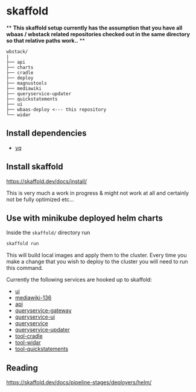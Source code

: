 # skaffold


** **This skaffold setup currently has the assumption that you have all wbaas / wbstack related repositories checked out in the same directory so that relative paths work..** **

```
wbstack/
|
├── api
├── charts
├── cradle
├── deploy
├── magnustools
├── mediawiki
├── queryservice-updater
├── quickstatements
├── ui
├── wbaas-deploy <--- this repository
└── widar

```
## Install dependencies

- [yq](https://github.com/mikefarah/yq)

## Install skaffold

https://skaffold.dev/docs/install/

This is very much a work in progress & might not work at all and certainly not be fully optimized etc...


## Use with minikube deployed helm charts

Inside the `skaffold/` directory run

```sh
skaffold run
```

This will build local images and apply them to the cluster. Every time you make a change that you wish to deploy to the cluster you will need to run this command.

Currently the following services are hooked up to skaffold:

- [ui](https://github.com/wbstack/ui/)
- [mediawiki-136](https://github.com/wbstack/mediawiki/)
- [api](https://github.com/wbstack/api)
- [queryservice-gateway](https://github.com/wbstack/queryservice-gateway)
- [queryservice-ui](https://github.com/wbstack/queryservice-ui)
- [queryservice](https://github.com/wbstack/queryservice)
- [queryservice-updater](https://github.com/wbstack/queryservice-updater)
- [tool-cradle](https://github.com/wbstack/cradle)
- [tool-widar](https://github.com/wbstack/widar)
- [tool-quickstatements](https://github.com/wbstack/quickstatements)


## Reading

https://skaffold.dev/docs/pipeline-stages/deployers/helm/
